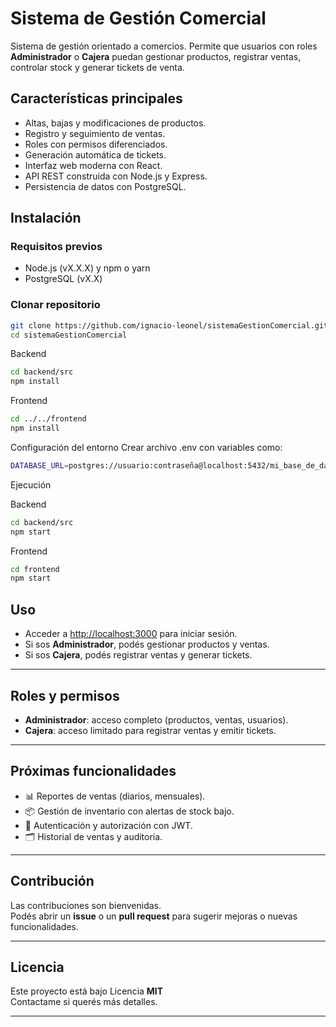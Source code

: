 # Sistema de Gestión Comercial

Sistema de gestión orientado a comercios. Permite que usuarios con roles **Administrador** o **Cajera** puedan gestionar productos, registrar ventas, controlar stock y generar tickets de venta.

## Características principales
- Altas, bajas y modificaciones de productos.
- Registro y seguimiento de ventas.
- Roles con permisos diferenciados.
- Generación automática de tickets.
- Interfaz web moderna con React.
- API REST construida con Node.js y Express.
- Persistencia de datos con PostgreSQL.

## Instalación

### Requisitos previos
- Node.js (vX.X.X) y npm o yarn
- PostgreSQL (vX.X)

### Clonar repositorio

```bash
git clone https://github.com/ignacio-leonel/sistemaGestionComercial.git
cd sistemaGestionComercial
```
Backend
```bash
cd backend/src
npm install
```
Frontend
```bash
cd ../../frontend
npm install
```
Configuración del entorno
Crear archivo .env con variables como:

```bash
DATABASE_URL=postgres://usuario:contraseña@localhost:5432/mi_base_de_datos
```
Ejecución

Backend
```bash
cd backend/src
npm start
```
Frontend
```bash
cd frontend
npm start
```

## Uso
- Acceder a [http://localhost:3000](http://localhost:3000) para iniciar sesión.
- Si sos **Administrador**, podés gestionar productos y ventas.
- Si sos **Cajera**, podés registrar ventas y generar tickets.

---

## Roles y permisos
- **Administrador**: acceso completo (productos, ventas, usuarios).
- **Cajera**: acceso limitado para registrar ventas y emitir tickets.

---

## Próximas funcionalidades
- 📊 Reportes de ventas (diarios, mensuales).
- 📦 Gestión de inventario con alertas de stock bajo.
- 🔐 Autenticación y autorización con JWT.
- 🗂 Historial de ventas y auditoría.

---

## Contribución
Las contribuciones son bienvenidas.  
Podés abrir un **issue** o un **pull request** para sugerir mejoras o nuevas funcionalidades.

---

## Licencia
Este proyecto está bajo Licencia **MIT**  
Contactame si querés más detalles.

---

